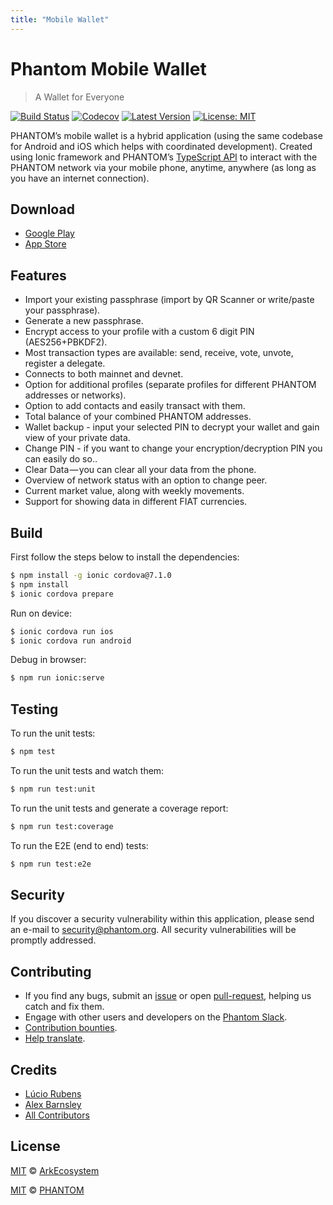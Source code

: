 ```yaml
---
title: "Mobile Wallet"
---
```


# Phantom Mobile Wallet

> A Wallet for Everyone

[![Build Status](https://badgen.now.sh/circleci/github/Phantomchain/mobile-wallet)](https://circleci.com/gh/Phantomchain/mobile-wallet)
[![Codecov](https://badgen.now.sh/codecov/c/github/phantomchain/mobile-wallet)](https://codecov.io/gh/phantomchain/mobile-wallet)
[![Latest Version](https://badgen.now.sh/github/release/Phantomchain/mobile-wallet)](https://github.com/Phantomchain/mobile-wallet/releases/latest)
[![License: MIT](https://badgen.now.sh/badge/license/MIT/green)](https://opensource.org/licenses/MIT)

PHANTOM’s mobile wallet is a hybrid application (using the same codebase for Android and iOS which helps with coordinated development). Created using Ionic framework and PHANTOM’s [TypeScript API](https://github.com/Phantomchain/phantom-ts) to interact with the PHANTOM network via your mobile phone, anytime, anywhere (as long as you have an internet connection).

## Download

- [Google Play](https://play.google.com/store/apps/details?id=io.ark.wallet.mobile)
- [App Store](https://itunes.apple.com/us/app/mobile-ark/id1324625967)

## Features

- Import your existing passphrase (import by QR Scanner or write/paste your passphrase).
- Generate a new passphrase.
- Encrypt access to your profile with a custom 6 digit PIN (AES256+PBKDF2).
- Most transaction types are available: send, receive, vote, unvote, register a delegate.
- Connects to both mainnet and devnet.
- Option for additional profiles (separate profiles for different PHANTOM addresses or networks).
- Option to add contacts and easily transact with them.
- Total balance of your combined PHANTOM addresses.
- Wallet backup - input your selected PIN to decrypt your wallet and gain view of your private data.
- Change PIN - if you want to change your encryption/decryption PIN you can easily do so..
- Clear Data — you can clear all your data from the phone.
- Overview of network status with an option to change peer.
- Current market value, along with weekly movements.
- Support for showing data in different FIAT currencies.

## Build

First follow the steps below to install the dependencies:

```bash
$ npm install -g ionic cordova@7.1.0
$ npm install
$ ionic cordova prepare
```

Run on device:

```bash
$ ionic cordova run ios
$ ionic cordova run android
```

Debug in browser:

```bash
$ npm run ionic:serve
```

## Testing

To run the unit tests:
```bash
$ npm test
```

To run the unit tests and watch them:
```bash
$ npm run test:unit
```

To run the unit tests and generate a coverage report:
```bash
$ npm run test:coverage
```

To run the E2E (end to end) tests:
```bash
$ npm run test:e2e
```

## Security

If you discover a security vulnerability within this application, please send an e-mail to <security@phantom.org>. All security vulnerabilities will be promptly addressed.

## Contributing

- If you find any bugs, submit an [issue](https://github.com/Phantomchain/mobile-wallet/issues) or open [pull-request](https://github.com/Phantomchain/mobile-wallet/pulls), helping us catch and fix them.
- Engage with other users and developers on the [Phantom Slack](https://phantom.org/slack/).
- [Contribution bounties](https://docs.phantom.org/guidebook/contribution-guidelines/contributing.html).
- [Help translate](https://github.com/Phantomchain/mobile-wallet/blob/master/TRANSLATING.md).

## Credits

- [Lúcio Rubens](https://github.com/luciorubeens)
- [Alex Barnsley](https://github.com/alexbarnsley)
- [All Contributors](https://github.com/Phantomchain/mobile-wallet/contributors)

## License

[MIT](https://github.com/ArkEcosystem/mobile-wallet/blob/master/LICENSE) © [ArkEcosystem](https://ark.io)

[MIT](https://github.com/Phantomchain/mobile-wallet/blob/master/LICENSE) © [PHANTOM](https://phantom.org)

